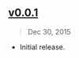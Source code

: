 ## [v0.0.1]
> Dec 30, 2015

- Initial release.

[v0.0.1]: https://github.com/rstacruz/not-deku/tree/v0.0.1

